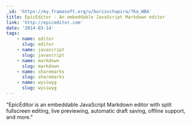 ```yaml
---
_id: 'https://my.framasoft.org/u/borisschapira/?Ka_WBA'
title: EpicEditor - An embeddable JavaScript Markdown editor
link: 'http://epiceditor.com'
date: '2014-03-14'
tags:
    - name: editor
      slug: editor
    - name: javascript
      slug: javascript
    - name: markdown
      slug: markdown
    - name: sharemarks
      slug: sharemarks
    - name: wysiwyg
      slug: wysiwyg
---
```


<div class="markdown"><p>&quot;EpicEditor is an embeddable JavaScript Markdown editor with split fullscreen editing, live previewing, automatic draft saving, offline support, and more.&quot;
</p></div>
